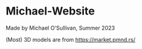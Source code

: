 # Michael-Website

Made by Michael O'Sullivan, Summer 2023

(Most) 3D models are from https://market.pmnd.rs/